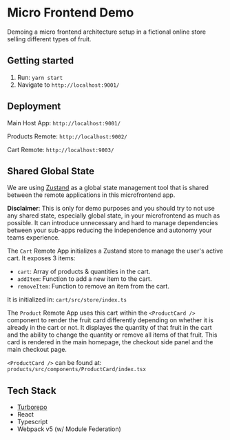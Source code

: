 # Micro Frontend Demo

Demoing a micro frontend architecture setup in a fictional online store selling different types of fruit.

## Getting started

1. Run: `yarn start`
2. Navigate to `http://localhost:9001/`

## Deployment

Main Host App: `http://localhost:9001/`

Products Remote: `http://localhost:9002/`

Cart Remote: `http://localhost:9003/`

## Shared Global State

We are using [Zustand](https://github.com/pmndrs/zustand) as a global state management tool that is shared between the remote applications in this microfrontend app.

**Disclaimer**: This is only for demo purposes and you should try to not use any shared state, especially global state, in your microfrontend as much as possible. It can introduce unnecessary and hard to manage dependencies between your sub-apps reducing the independence and autonomy your teams experience.

The `Cart` Remote App initializes a Zustand store to manage the user's active cart. It exposes 3 items:

- `cart`: Array of products & quantities in the cart.
- `addItem`: Function to add a new item to the cart.
- `removeItem`: Function to remove an item from the cart.

It is initialized in: `cart/src/store/index.ts`

The `Product` Remote App uses this cart within the `<ProductCard />` component to render the fruit card differently depending on whether it is already in the cart or not. It displayes the quantity of that fruit in the cart and the ability to change the quantity or remove all items of that fruit. This card is rendered in the main homepage, the checkout side panel and the main checkout page.

`<ProductCard />` can be found at: `products/src/components/ProductCard/index.tsx`

## Tech Stack

- [Turborepo](https://turborepo.org/)
- React
- Typescript
- Webpack v5 (w/ Module Federation)
